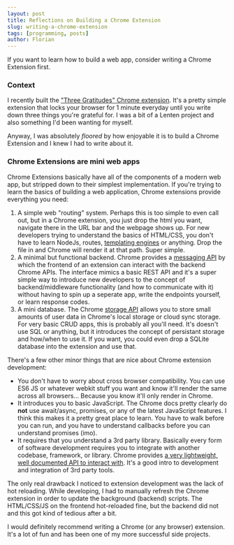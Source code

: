```yaml
---
layout: post
title: Reflections on Building a Chrome Extension
slug: writing-a-chrome-extension
tags: [programming, posts]
author: Florian
---
```


If you want to learn how to build a web app, consider writing a Chrome Extension first.

### Context

I recently built the ["Three Gratitudes" Chrome extension](https://chrome.google.com/webstore/detail/three-gratitudes/pfjadpjmhanlgkpboobbfiecohncegfd). It's a pretty simple extension that locks your browser for 1 minute everyday until you write down three things you're grateful for. I was a bit of a Lenten project and also something I'd been wanting for myself.

Anyway, I was absolutely *floored* by how enjoyable it is to build a Chrome Extension and I knew I had to write about it.

### Chrome Extensions are mini web apps

Chrome Extensions basically have all of the components of a modern web app, but stripped down to their simplest implementation. If you're trying to learn the basics of building a web application, Chrome extensions provide everything you need:

1. A simple web "routing" system. Perhaps this is too simple to even call out, but in a Chrome extension, you just drop the html you want, navigate there in the URL bar and the webpage shows up. For new developers trying to understand the basics of HTML/CSS, you don't have to learn NodeJs, routes, [templating engines](https://floverfelt.org/posts/gist-secrets-reflections) or anything. Drop the file in and Chrome will render it at that path. Super simple.
2. A minimal but functional backend. Chrome provides a [messaging API](https://developer.chrome.com/docs/extensions/mv3/messaging/) by which the frontend of an extension can interact with the backend Chrome APIs. The interface mimics a basic REST API and it's a super simple way to introduce new developers to the concept of backend/middleware functionality (and how to communicate with it) without having to spin up a seperate app, write the endpoints yourself, or learn response codes.
3. A mini database. The Chrome [storage API](https://developer.chrome.com/docs/extensions/reference/storage/) allows you to store small amounts of user data in Chrome's local storage or cloud sync storage. For very basic CRUD apps, this is probably all you'll need. It's doesn't use SQL or anything, but it introduces the concept of persistant storage and how/when to use it. If you want, you could even drop a SQLite database into the extension and use that.

There's a few other minor things that are nice about Chrome extension development:

- You don't have to worry about cross browser compatibility. You can use ES6 JS or whatever webkit stuff you want and know it'll render the same across all browsers... Because you know it'll only render in Chrome.
- It introduces you to basic JavaScript. The Chrome docs pretty clearly do **not** use await/async, promises, or any of the latest JavaScript features. I think this makes it a pretty great place to learn. You have to walk before you can run, and you have to understand callbacks before you can understand promises (imo).
- It requires that you understand a 3rd party library. Basically every form of software development requires you to integrate with another codebase, framework, or library. Chrome provides [a very lightweight, well documented API to interact with](https://developer.chrome.com/docs/extensions/reference/). It's a good intro to development and integration of 3rd party tools.

The only real drawback I noticed to extension development was the lack of hot reloading. While developing, I had to manually refresh the Chrome extension in order to update the background (backend) scripts. The HTML/CSS/JS on the frontend hot-reloaded fine, but the backend did not and this got kind of tedious after a bit.

I would definitely recommend writing a Chrome (or any browser) extension. It's a lot of fun and has been one of my more successful side projects.

